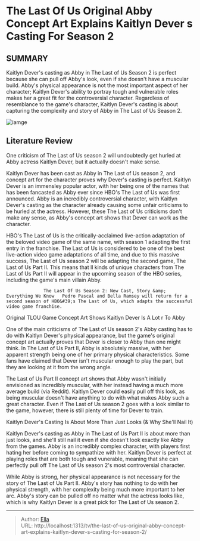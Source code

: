 # The Last Of Us  Original Abby Concept Art Explains Kaitlyn Dever s Casting For Season 2


## SUMMARY 



  Kaitlyn Dever&#39;s casting as Abby in The Last of Us Season 2 is perfect because she can pull off Abby&#39;s look, even if she doesn&#39;t have a muscular build.   Abby&#39;s physical appearance is not the most important aspect of her character; Kaitlyn Dever&#39;s ability to portray tough and vulnerable roles makes her a great fit for the controversial character.   Regardless of resemblance to the game&#39;s character, Kaitlyn Dever&#39;s casting is about capturing the complexity and story of Abby in The Last of Us Season 2.  

![iamge](https://static1.srcdn.com/wordpress/wp-content/uploads/2024/01/abby-and-her-concept-art-in-the-last-of-us.jpg)

## Literature Review
One criticism of The Last of Us season 2 will undoubtedly get hurled at Abby actress Kaitlyn Dever, but it actually doesn&#39;t make sense.




Kaitlyn Dever has been cast as Abby in The Last of Us season 2, and concept art for the character proves why Dever&#39;s casting is perfect. Kaitlyn Dever is an immensley popular actor, with her being one of the names that has been fancasted as Abby ever since HBO&#39;s The Last of Us was first announced. Abby is an incredibly controversial character, with Kaitlyn Dever&#39;s casting as the character already causing some unfair criticisms to be hurled at the actress. However, these The Last of Us criticisms don&#39;t make any sense, as Abby&#39;s concept art shows that Dever can work as the character.




HBO&#39;s The Last of Us is the critically-acclaimed live-action adaptation of the beloved video game of the same name, with season 1 adapting the first entry in the franchise. The Last of Us is considered to be one of the best live-action video game adaptations of all time, and due to this massive success, The Last of Us season 2 will be adapting the second game, The Last of Us Part II. This means that ll kinds of unique characters from The Last of Us Part II will appear in the upcoming season of the HBO series, including the game&#39;s main villain Abby.

                  The Last Of Us Season 2: New Cast, Story &amp; Everything We Know   Pedro Pascal and Bella Ramsey will return for a second season of HBO&#39;s The Last of Us, which adapts the successful video game franchise.    


 Original TLOU Game Concept Art Shows Kaitlyn Dever Is A Lot  r To Abby 
          




One of the main criticisms of The Last of Us season 2&#39;s Abby casting has to do with Kaitlyn Dever&#39;s physical appearance, but the game&#39;s original concept art actually proves that Dever is closer to Abby than one might think. In The Last of Us Part II, Abby is absolutely massive, with her apparent strength being one of her primary physical characteristics. Some fans have claimed that Dever isn&#39;t muscular enough to play the part, but they are looking at it from the wrong angle.

The Last of Us Part II concept art shows that Abby wasn&#39;t initially envisioned as incredibly muscular, with her instead having a much more average build (via Reddit). Kaitlyn Dever could easily pull off this look, as being muscular doesn&#39;t have anything to do with what makes Abby such a great character. Even if The Last of Us season 2 goes with a look similar to the game, however, there is still plenty of time for Dever to train.



 Kaitlyn Dever&#39;s Casting Is About More Than Just Looks (&amp; Why She&#39;ll Nail It) 
         




Kaitlyn Dever&#39;s casting as Abby in The Last of Us Part II is about more than just looks, and she&#39;ll still nail it even if she doesn&#39;t look exactly like Abby from the games. Abby is an incredibly complex character, with players first hating her before coming to sympathize with her. Kaitlyn Dever is perfect at playing roles that are both tough and vunerable, meaning that she can perfectly pull off The Last of Us season 2&#39;s most controversial character.

While Abby is strong, her physical appearance is not necessary for the story of The Last of Us Part II. Abby&#39;s story has nothing to do with her physical strength, with her complexity being much more important to her arc. Abby&#39;s story can be pulled off no matter what the actress looks like, which is why Kaitlyn Dever is a great pick for The Last of Us season 2.





---

> Author: [Ella](https://instagram.hk.cn/)  
> URL: http://localhost:1313/tv/the-last-of-us-original-abby-concept-art-explains-kaitlyn-dever-s-casting-for-season-2/  

